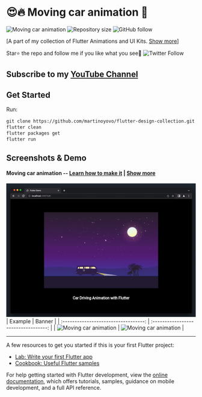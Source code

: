 # 😍🔥 Moving car animation 💙

![Moving car animation](https://img.shields.io/badge/platform-Flutter-blue)
![Repository size](https://img.shields.io/github/repo-size/martinoyovo/flutter-design-collection)
![GitHub follow](https://img.shields.io/github/followers/martinoyovo?style=social)

[A part of my collection of Flutter Animations and UI Kits. [Show more](https://github.com/martinoyovo/flutter-design-collection)]

Star⭐ the repo and follow me if you like what you see🤩 ![Twitter Follow](https://img.shields.io/twitter/follow/martinoyovo.svg?style=social)

## Subscribe to my [YouTube Channel](https://www.youtube.com/@flutterease001)

## Get Started
Run:
```shell
git clone https://github.com/martinoyovo/flutter-design-collection.git
flutter clean
flutter packages get
flutter run
```

## Screenshots & Demo

#### Moving car animation -- [Learn how to make it](https://youtu.be/960CR8J4_tc) | [Show more](https://github.com/martinoyovo/flutter-design-collection)
![Moving car animation](car_driving_animation.gif)
|              Example             |             Banner           |
| :----------------------------------: | :----------------------------------: |
| ![Moving car animation](screenshots/car_driving_animation.gif) | ![Moving car animation](screenshots/session_003.png) |

---


A few resources to get you started if this is your first Flutter project:

- [Lab: Write your first Flutter app](https://docs.flutter.dev/get-started/codelab)
- [Cookbook: Useful Flutter samples](https://docs.flutter.dev/cookbook)

For help getting started with Flutter development, view the
[online documentation](https://docs.flutter.dev/), which offers tutorials,
samples, guidance on mobile development, and a full API reference.
